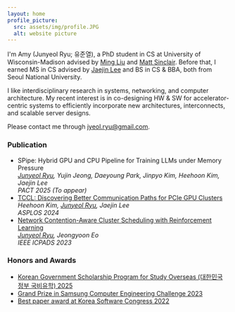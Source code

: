 ```yaml
---
layout: home
profile_picture:
  src: assets/img/profile.JPG
  alt: website picture
---
```


<p>
 I'm Amy (Junyeol Ryu; 유준열), a PhD student in CS at University of Wisconsin-Madison advised by <a href="https://netlab.cs.wisc.edu/">Ming Liu</a> and <a href="https://research.cs.wisc.edu/hal/index.html">Matt Sinclair</a>. Before that, I earned MS in CS advised by <a href="https://sites.google.com/view/jaejinlee">Jaejin Lee</a> and BS in CS & BBA, both from Seoul National University. 
</p>

<p>
I like interdisciplinary research in systems, networking, and computer architecture. My recent interest is in co-designing HW & SW for accelerator-centric systems to efficiently incorporate new architectures, interconnects, and scalable server designs.

<p>
 <!-- You can find my full CV
 <a href="/assets/pdf/cv.pdf">here</a>.<br>
 -->
 Please contact me through 
 <a href="mailto:jyeol.ryu@gmail.com">jyeol.ryu@gmail.com</a>.
</p>


<!-- <h3 id="news">News!</h3>
<ul>
  <li><em><b>TCCL</b></em> accepted to ASPLOS'24.</li>
</ul> -->

<h3 id="pubs">Publication</h3>
<ul>
  <li>SPipe: Hybrid GPU and CPU Pipeline for Training LLMs under Memory Pressure<br>
      <i><ins>Junyeol Ryu</ins>, Yujin Jeong, Daeyoung Park, Jinpyo Kim, Heehoon Kim, Jaejin Lee</i><br>
      <i>PACT 2025 (To appear)</i></li>
  <li><a href="https://dl.acm.org/doi/10.1145/3620666.3651362">TCCL: Discovering Better Communication Paths for PCIe GPU Clusters</a><br>
      <i>Heehoon Kim, <ins>Junyeol Ryu</ins>, Jaejin Lee</i><br>
      <i>ASPLOS 2024</i></li>
  <li><a href="https://doi.org/10.1109/ICPADS60453.2023.00367">Network Contention-Aware Cluster Scheduling with Reinforcement Learning</a><br>
      <i><ins>Junyeol Ryu</ins>, Jeongyoon Eo</i><br>
      <i>IEEE ICPADS 2023</i></li>
</ul>

<h3 id="honors">Honors and Awards</h3>
<ul>
  <li><a href="/assets/img/awards/kgspso.jpeg">Korean Government Scholarship Program for Study Overseas (대한민국 정부 국비유학) 2025</a></li>
  <li><a href="/assets/img/awards/scec23.jpg">Grand Prize in Samsung Computer Engineering Challenge 2023</a></li>
  <li><a href="/assets/img/awards/ksc22.jpeg">Best paper award at Korea Software Congress 2022</a></li>
</ul>

